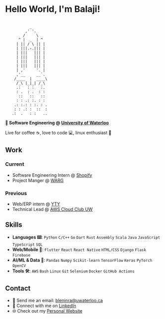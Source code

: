 # Hello World, I'm Balaji!

```

           _
         ,' '.
        /     \
      ^ |  _  | ^
     | || / \ || |
     | |||.-.||| |
     | |||   ||| |
     | |||   ||| |
     | |||   ||| |
     | |||   ||| |
     | ,'     '. |
     ,'__     __`.
    /____  |  ____\
     /_\ |_|_| /_\
     .:   : :   :.
     : .  : .  : :
      ::   ::   ::
     : : .: :. : :
    .: :.: : :. : .
    : : .: :  ::  :
   .:  .   : :   ..
```

**📖 Software Engineering @ <a href="https://www.uwaterloo.ca">University of Waterloo</a>**

Live for coffee ☕, love to code 💻, linux enthusiast 🐧

## Work

### Current

- Software Engineering Intern @ <a href="https://www.shopify.com">Shopify</a>
- Project Manger @ <a href="https://www.uwarg.com">WARG</a>

### Previous

- Web/ERP intern @ <a href="https://ytygroup.com.my/">YTY</a>
- Technical Lead @ <a href="https://www.linkedin.com/company/aws-cloud-club-uw/">AWS Cloud Club UW</a>

## Skills

- **Languages ⌨️**: `Python` `C/C++` `Go` `Dart` `Rust` `Assembly` `Scala` `Java` `JavaScript` `TypeScript` `SQL`
- **Web/Mobile 📱**: `Flutter` `React` `React Native` `HTML/CSS` `Django` `Flask` `Firebase`
- **AI/ML & Data 🤖**: `Pandas` `Numpy` `Scikit-learn` `TensorFlow` `Keras` `PyTorch` `OpenCV`
- **Tools 🛠️**: `AWS` `Bash` `Linux` `Git` `Selenium` `Docker` `GitHub Actions`

## Contact

- 📧 Send me an email: bleninra@uwaterloo.ca
- 🔗 Connect with me on <a href="https://www.linkedin.com/in/balaji-leninrajan/">LinkedIn</a>
- 🌐 Check out my <a href="https://balajileninrajan.github.io/homepage/">Personal Website</a>
